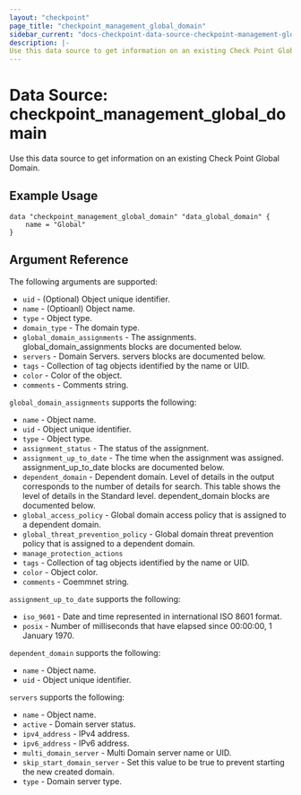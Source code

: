 ```yaml
---
layout: "checkpoint"
page_title: "checkpoint_management_global_domain"
sidebar_current: "docs-checkpoint-data-source-checkpoint-management-global-domain"
description: |-
Use this data source to get information on an existing Check Point Global Domain.
---
```


# Data Source: checkpoint_management_global_domain

Use this data source to get information on an existing Check Point Global Domain.

## Example Usage


```hcl
data "checkpoint_management_global_domain" "data_global_domain" {
    name = "Global"
}
```

## Argument Reference

The following arguments are supported:

* `uid` - (Optional) Object unique identifier.
* `name` - (Optioanl) Object name.
* `type` - Object type.
* `domain_type` - The domain type.
* `global_domain_assignments` - The assignments. global_domain_assignments blocks are documented below.
* `servers` - Domain Servers. servers blocks are documented below.
* `tags` - Collection of tag objects identified by the name or UID.
* `color` - Color of the object.
* `comments` - Comments string.

`global_domain_assignments` supports the following:

* `name` - Object name.
* `uid` - Object unique identifier.
* `type` - Object type.
* `assignment_status` - The status of the assignment.
* `assignment_up_to_date` - The time when the assignment was assigned. assignment_up_to_date blocks are documented below.
* `dependent_domain` - Dependent domain. Level of details in the output corresponds to the number of details for search. This table shows the level of details in the Standard level. dependent_domain blocks are documented below.
* `global_access_policy` - Global domain access policy that is assigned to a dependent domain.
* `global_threat_prevention_policy` - Global domain threat prevention policy that is assigned to a dependent domain.
* `manage_protection_actions`
* `tags` - Collection of tag objects identified by the name or UID.
* `color` - Object color.
* `comments` - Coemmnet string.


`assignment_up_to_date` supports the following:

* `iso_9601` - Date and time represented in international ISO 8601 format.
* `posix` - Number of milliseconds that have elapsed since 00:00:00, 1 January 1970.


`dependent_domain` supports the following:

* `name` - Object name.
* `uid` - Object unique identifier.


`servers` supports the following:

* `name` - Object name.
* `active` - Domain server status.
* `ipv4_address` - IPv4 address.
* `ipv6_address` - IPv6 address.
* `multi_domain_server` - Multi Domain server name or UID.
* `skip_start_domain_server` - Set this value to be true to prevent starting the new created domain.
* `type` - Domain server type.